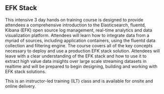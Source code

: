 ## EFK Stack

This intensive 3 day hands on training course is designed to provide attendees a comprehensive introduction to the Elasticsearch, fluentd, Kibana (EFK) open source log management, real-time analytics and data visualization platform.  Attendees will learn how to integrate data from a myriad of sources, including application containers, using the fluentd data collection and filtering engine. The course covers all of the key concepts necessary to deploy and use a production EFK stack solution. Attendees will leave with a clear understanding of the EFK stack and how to use it to extract high value data insights over large scale streaming datasets in realtime and will be prepared to begin designing, building and working with EFK stack solutions.

This is an instructor-led training (ILT) class and is available for onsite and online delivery.
